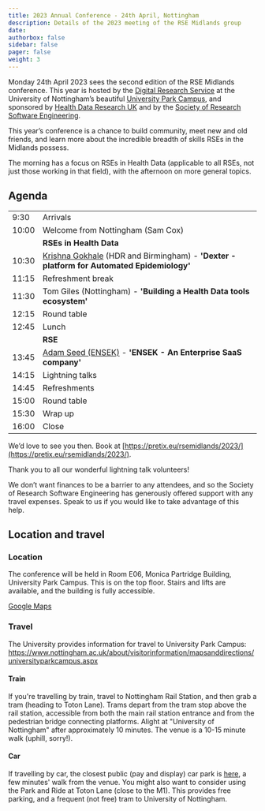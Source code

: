 ```yaml
---
title: 2023 Annual Conference - 24th April, Nottingham
description: Details of the 2023 meeting of the RSE Midlands group
date:
authorbox: false
sidebar: false
pager: false
weight: 3
---
```


Monday 24th April 2023 sees the second edition of the RSE Midlands conference. 
This year is hosted by the [Digital Research Service](https://www.nottingham.ac.uk/dts/researcher/digital-research-service/digital-research-service.aspx)
at the University of Nottingham’s beautiful [University Park Campus](https://www.nottingham.ac.uk/about/campuses/universityparkcampus.aspx), 
and sponsored by [Health Data Research UK](https://www.hdruk.ac.uk/) and by the 
[Society of Research Software Engineering](https://society-rse.org/).

This year’s conference is a chance to build community, meet new and old friends, and learn more about the incredible 
breadth of skills RSEs in the Midlands possess.

The morning has a focus on RSEs in Health Data (applicable to all RSEs, not just those working
in that field), with the afternoon on more general topics. 

## Agenda

|||
|--|--|
| 9:30 | Arrivals |
| 10:00 | Welcome from Nottingham (Sam Cox) |
|   | **RSEs in Health Data** |
| 10:30 | [Krishna Gokhale](https://www.birmingham.ac.uk/staff/profiles/applied-health/gokhale-krishna.aspx) (HDR and Birmingham) - __'Dexter - platform for Automated Epidemiology'__ |
| 11:15 | Refreshment break |
| 11:30 | Tom Giles (Nottingham) - __'Building a Health Data tools ecosystem'__|
| 12:15 | Round table |
| 12:45 | Lunch |
|   | **RSE** |
| 13:45 | [Adam Seed (ENSEK)](https://www.linkedin.com/in/adam-seed-12450618/) - __'ENSEK - An Enterprise SaaS company'__ |
| 14:15 | Lightning talks |
| 14:45 | Refreshments |
| 15:00 | Round table |
| 15:30 | Wrap up |
| 16:00 | Close |

We’d love to see you then. Book at [https://pretix.eu/rsemidlands/2023/](https://pretix.eu/rsemidlands/2023/). 

Thank you to all our wonderful lightning talk volunteers!

We don’t want finances to be a barrier to any attendees, and so the Society of Research Software Engineering has 
generously offered support with any travel expenses. Speak to us if you would like to take advantage of this help.

## Location and travel

### Location
The conference will be held in Room E06, Monica Partridge Building, University Park Campus. 
This is on the top floor. Stairs and lifts are available, and the building is fully accessible.

[Google Maps](https://www.google.co.uk/maps/place/Monica+Partridge+Building/@52.9388984,-1.1983711,19z/data=!4m6!3m5!1s0x4879c3e2d4c8dc83:0xb48fa08fd229d9a8!8m2!3d52.9391044!4d-1.1980617!16s%2Fg%2F11grnvrdxl)


### Travel

The University provides information for travel to University Park Campus: https://www.nottingham.ac.uk/about/visitorinformation/mapsanddirections/universityparkcampus.aspx

#### Train
If you're travelling by train, travel to Nottingham Rail Station, and then grab a tram (heading to Toton Lane). 
Trams depart from the tram stop above the rail station, accessible from both the main rail station entrance and 
from the pedestrian bridge connecting platforms. Alight at "University of Nottingham" after approximately 10 minutes. The venue is a 10-15 minute walk (uphill, sorry!).

#### Car
If travelling by car, the closest public (pay and display) car park is 
[here](https://www.google.co.uk/maps/place/Main+Visitor+Car+Park/@52.940365,-1.1948261,299m/data=!3m1!1e3!4m6!3m5!1s0x4879c208ded048ed:0x19acb9ab0140e036!8m2!3d52.9407657!4d-1.1943649!16s%2Fg%2F11sb7cb_9h), 
a few minutes' walk from the venue. 
You might also want to consider using the Park and Ride at Toton Lane (close to the M1). This provides free parking, and a frequent (not free) tram to University of Nottingham.


<!--more-->
